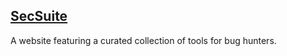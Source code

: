 ## [SecSuite](https://northsidehunter.github.io/secsuite/)

A website featuring a curated collection of tools for bug hunters.
